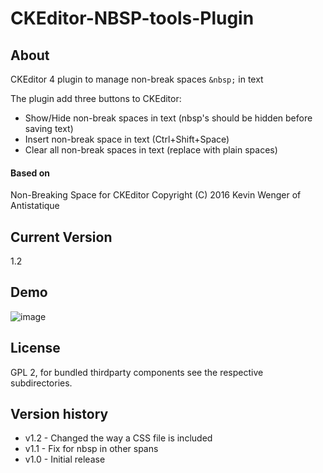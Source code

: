 # CKEditor-NBSP-tools-Plugin

## About
CKEditor 4 plugin to manage non-break spaces `&nbsp;` in text 

The plugin add three buttons to CKEditor:
- Show/Hide non-break spaces in text (nbsp's should be hidden before saving text)
- Insert non-break space in text (Ctrl+Shift+Space)
- Clear all non-break spaces in text (replace with plain spaces)

#### Based on
Non-Breaking Space for CKEditor  Copyright (C) 2016 Kevin Wenger of Antistatique

## Current Version 
1.2

## Demo
![image](demo/nbsp_tools.png)


## License
GPL 2, for bundled thirdparty components see the respective subdirectories.


## Version history
* v1.2 - Changed the way a CSS file is included
* v1.1 - Fix for nbsp in other spans
* v1.0 - Initial release 
